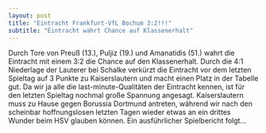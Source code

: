```yaml
---
layout: post
title: "Eintracht Frankfurt-VfL Bochum 3:2!!!"
subtitle: "Eintracht wahrt Chance auf Klassenerhalt"
---
```


Durch Tore von Preuß (13.), Puljiz (19.) und Amanatidis (51.) wahrt die Eintracht mit einem 3:2 die Chance auf den Klassenerhalt. Durch die 4:1 Niederlage der Lauterer bei Schalke verkürzt die Eintracht vor dem letzten Spieltag auf 3 Punkte zu Kaiserslautern und macht einen Platz in der Tabelle gut. Da wir ja alle die last-minute-Qualitäten der Eintracht kennen, ist für den letzten Spieltag nochmal große Spannung angesagt. Kaiserslautern muss zu Hause gegen Borussia Dortmund antreten, während wir nach den scheinbar hoffnungslosen letzten Tagen wieder etwas an ein drittes Wunder beim HSV glauben können. Ein ausführlicher Spielbericht folgt...


